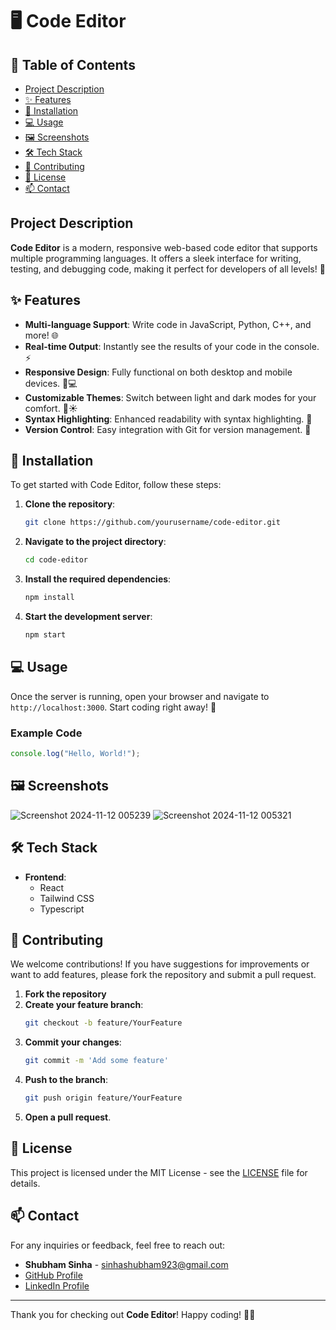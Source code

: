 # 🖥️ Code Editor

## 📖 Table of Contents
- [Project Description](#project-description)
- [✨ Features](#features)
- [🚀 Installation](#installation)
- [💻 Usage](#usage)
- [🖼️ Screenshots](#screenshots)
- [🛠️ Tech Stack](#tech-stack)
- [🤝 Contributing](#contributing)
- [📄 License](#license)
- [📫 Contact](#contact)

## Project Description
**Code Editor** is a modern, responsive web-based code editor that supports multiple programming languages. It offers a sleek interface for writing, testing, and debugging code, making it perfect for developers of all levels! 🌟

## ✨ Features
- **Multi-language Support**: Write code in JavaScript, Python, C++, and more! 🌐
- **Real-time Output**: Instantly see the results of your code in the console. ⚡
- **Responsive Design**: Fully functional on both desktop and mobile devices. 📱💻
- **Customizable Themes**: Switch between light and dark modes for your comfort. 🌙☀️
- **Syntax Highlighting**: Enhanced readability with syntax highlighting. 🎨
- **Version Control**: Easy integration with Git for version management. 🔄

## 🚀 Installation
To get started with Code Editor, follow these steps:

1. **Clone the repository**:
   ```bash
   git clone https://github.com/yourusername/code-editor.git
   ```
2. **Navigate to the project directory**:
   ```bash
   cd code-editor
   ```
3. **Install the required dependencies**:
   ```bash
   npm install
   ```
4. **Start the development server**:
   ```bash
   npm start
   ```

## 💻 Usage
Once the server is running, open your browser and navigate to `http://localhost:3000`. Start coding right away! 📝

### Example Code
```javascript
console.log("Hello, World!");
```

## 🖼️ Screenshots

![Screenshot 2024-11-12 005239](https://github.com/user-attachments/assets/90770797-475b-48bc-9481-e8a3c6646777)
![Screenshot 2024-11-12 005321](https://github.com/user-attachments/assets/17bafcc0-83a3-4d7a-abfc-b51b4f4fb765)

## 🛠️ Tech Stack
- **Frontend**: 
  - React
  - Tailwind CSS
  - Typescript

## 🤝 Contributing
We welcome contributions! If you have suggestions for improvements or want to add features, please fork the repository and submit a pull request. 

1. **Fork the repository**
2. **Create your feature branch**:
   ```bash
   git checkout -b feature/YourFeature
   ```
3. **Commit your changes**:
   ```bash
   git commit -m 'Add some feature'
   ```
4. **Push to the branch**:
   ```bash
   git push origin feature/YourFeature
   ```
5. **Open a pull request**.

## 📄 License
This project is licensed under the MIT License - see the [LICENSE](LICENSE) file for details.

## 📫 Contact
For any inquiries or feedback, feel free to reach out:

- **Shubham Sinha** - [sinhashubham923@gmail.com](mailto:sinhashubham923@gmail.com)
- [GitHub Profile](https://github.com/yourusername)
- [LinkedIn Profile](https://linkedin.com/in/yourprofile)

---

Thank you for checking out **Code Editor**! Happy coding! 🚀✨
